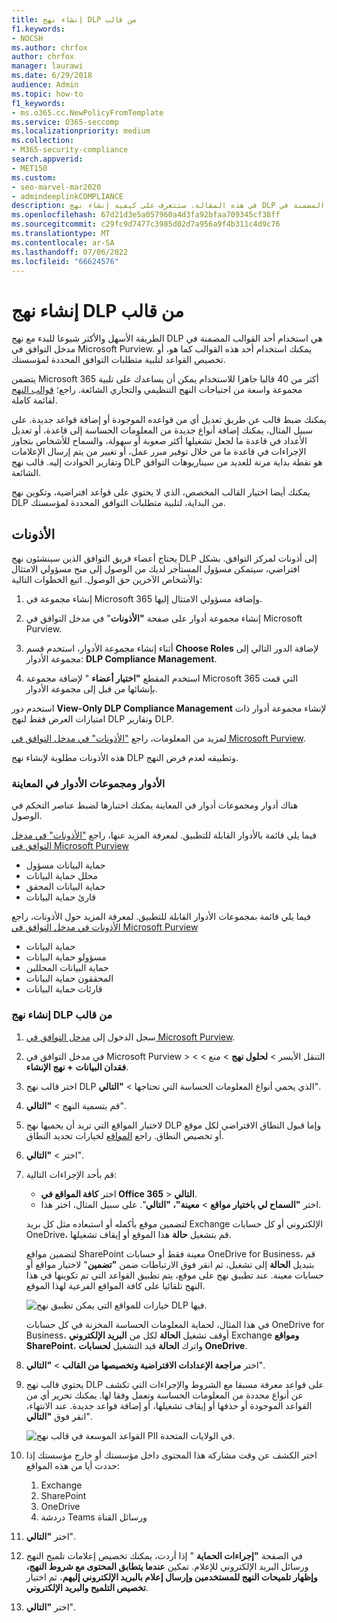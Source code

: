 ```yaml
---
title: إنشاء نهج DLP من قالب
f1.keywords:
- NOCSH
ms.author: chrfox
author: chrfox
manager: laurawi
ms.date: 6/29/2018
audience: Admin
ms.topic: how-to
f1_keywords:
- ms.o365.cc.NewPolicyFromTemplate
ms.service: O365-seccomp
ms.localizationpriority: medium
ms.collection:
- M365-security-compliance
search.appverid:
- MET150
ms.custom:
- seo-marvel-mar2020
- admindeeplinkCOMPLIANCE
description: في هذه المقالة، ستتعرف على كيفية إنشاء نهج DLP باستخدام أحد القوالب المضمنة في Office 365.
ms.openlocfilehash: 67d21d3e5a057960a4d3fa92bfaa709345cf38ff
ms.sourcegitcommit: c29fc9d7477c3985d02d7a956a9f4b311c4d9c76
ms.translationtype: MT
ms.contentlocale: ar-SA
ms.lasthandoff: 07/06/2022
ms.locfileid: "66624576"
---
```

# <a name="create-a-dlp-policy-from-a-template"></a>إنشاء نهج DLP من قالب

الطريقة الأسهل والأكثر شيوعا للبدء مع نهج DLP هي استخدام أحد القوالب المضمنة في مدخل التوافق في Microsoft Purview. يمكنك استخدام أحد هذه القوالب كما هو، أو تخصيص القواعد لتلبية متطلبات التوافق المحددة لمؤسستك.

يتضمن Microsoft 365 أكثر من 40 قالبا جاهزا للاستخدام يمكن أن يساعدك على تلبية مجموعة واسعة من احتياجات النهج التنظيمي والتجاري الشائعة. راجع؛ [قوالب النهج](dlp-policy-reference.md#policy-templates) لقائمة كاملة. 

يمكنك ضبط قالب عن طريق تعديل أي من قواعده الموجودة أو إضافة قواعد جديدة. على سبيل المثال، يمكنك إضافة أنواع جديدة من المعلومات الحساسة إلى قاعدة، أو تعديل الأعداد في قاعدة ما لجعل تشغيلها أكثر صعوبة أو سهولة، والسماح للأشخاص بتجاوز الإجراءات في قاعدة ما من خلال توفير مبرر عمل، أو تغيير من يتم إرسال الإعلامات وتقارير الحوادث إليه. قالب نهج DLP هو نقطة بداية مرنة للعديد من سيناريوهات التوافق الشائعة.

يمكنك أيضا اختيار القالب المخصص، الذي لا يحتوي على قواعد افتراضية، وتكوين نهج DLP من البداية، لتلبية متطلبات التوافق المحددة لمؤسستك.

## <a name="permissions"></a>الأذونات

يحتاج أعضاء فريق التوافق الذين سينشئون نهج DLP إلى أذونات لمركز التوافق. بشكل افتراضي، سيتمكن مسؤول المستأجر لديك من الوصول إلى منح مسؤولي الامتثال والأشخاص الآخرين حق الوصول. اتبع الخطوات التالية:
  
1. إنشاء مجموعة في Microsoft 365 وإضافة مسؤولي الامتثال إليها.
    
2. إنشاء مجموعة أدوار على صفحة **"الأذونات**" في مدخل التوافق في Microsoft Purview. 

3. أثناء إنشاء مجموعة الأدوار، استخدم قسم **Choose Roles** لإضافة الدور التالي إلى مجموعة الأدوار: **DLP Compliance Management**.
    
4. استخدم المقطع **"اختيار أعضاء** " لإضافة مجموعة Microsoft 365 التي قمت بإنشائها من قبل إلى مجموعة الأدوار.

استخدم دور **View-Only DLP Compliance Management** لإنشاء مجموعة أدوار ذات امتيازات العرض فقط لنهج DLP وتقارير DLP.

لمزيد من المعلومات، راجع ["الأذونات" في مدخل التوافق في Microsoft Purview](microsoft-365-compliance-center-permissions.md).
  
هذه الأذونات مطلوبة لإنشاء نهج DLP وتطبيقه لعدم فرض النهج.

### <a name="roles-and-role-groups-in-preview"></a>الأدوار ومجموعات الأدوار في المعاينة

هناك أدوار ومجموعات أدوار في المعاينة يمكنك اختبارها لضبط عناصر التحكم في الوصول.

فيما يلي قائمة بالأدوار القابلة للتطبيق. لمعرفة المزيد عنها، راجع ["الأذونات" في مدخل التوافق في Microsoft Purview](microsoft-365-compliance-center-permissions.md)

- حماية البيانات مسؤول
- محلل حماية البيانات
- حماية البيانات المحقق
- قارئ حماية البيانات

فيما يلي قائمة بمجموعات الأدوار القابلة للتطبيق. لمعرفة المزيد حول الأذونات، راجع [الأذونات في مدخل التوافق في Microsoft Purview](microsoft-365-compliance-center-permissions.md)

- حماية البيانات
- مسؤولو حماية البيانات
- حماية البيانات المحللين
- المحققون حماية البيانات
- قارئات حماية البيانات

### <a name="create-the-dlp-policy-from-a-template"></a>إنشاء نهج DLP من قالب

1. سجل الدخول إلى <a href="https://go.microsoft.com/fwlink/p/?linkid=2077149" target="_blank">مدخل التوافق في Microsoft Purview</a>.

2. في مدخل التوافق في Microsoft Purview \> التنقل الأيسر \> **لحلول نهج** \>  منع \> \> **فقدان البيانات** **+ نهج الإنشاء**.

3. اختر قالب نهج DLP الذي يحمي أنواع المعلومات الحساسة التي تحتاجها \> **"التالي**".

4. قم بتسمية النهج \> **"التالي**".
 
<!--In this example, you'll select **Privacy** \> **U.S. Personally Identifiable Information (PII) Data** because it already includes most of the types of sensitive information that you want to protect - you'll add a couple later.

    When you select a template, you can read the description on the right to learn what types of sensitive information the template protects.

    ![Page for choosing a DLP policy template.](../media/775266f6-ad87-4080-8d7c-97f2e7403b30.png)-->

5. لاختيار المواقع التي تريد أن يحميها نهج DLP وإما قبول النطاق الافتراضي لكل موقع أو تخصيص النطاق. راجع [المواقع](dlp-policy-reference.md#locations) لخيارات تحديد النطاق.

6. اختر \> **"التالي**".
 
1. قم بأحد الإجراءات التالية:

   - اختر **كافة المواقع في Office 365** \> **التالي**.
   - اختر **"السماح لي باختيار مواقع** \> **معينة"، "التالي**". على سبيل المثال، اختر هذا.

   لتضمين موقع بأكمله أو استبعاده مثل كل بريد Exchange الإلكتروني أو كل حسابات OneDrive، قم بتشغيل **حالة** هذا الموقع أو إيقاف تشغيلها.

   لتضمين مواقع SharePoint معينة فقط أو حسابات OneDrive for Business، قم بتبديل **الحالة** إلى تشغيل، ثم انقر فوق الارتباطات ضمن **"تضمين**" لاختيار مواقع أو حسابات معينة. عند تطبيق نهج على موقع، يتم تطبيق القواعد التي تم تكوينها في هذا النهج تلقائيا على كافة المواقع الفرعية لهذا الموقع.

   ![خيارات للمواقع التي يمكن تطبيق نهج DLP فيها.](../media/all-locations.png)

   في هذا المثال، لحماية المعلومات الحساسة المخزنة في كل حسابات OneDrive for Business، أوقف تشغيل **الحالة** لكل من **البريد الإلكتروني** Exchange **ومواقع SharePoint**، واترك **الحالة** قيد التشغيل **لحسابات OneDrive**.

7. اختر **مراجعة الإعدادات الافتراضية وتخصيصها من القالب** \> **"التالي**".

8. يحتوي قالب نهج DLP على قواعد معرفة مسبقا مع الشروط والإجراءات التي تكشف عن أنواع محددة من المعلومات الحساسة وتعمل وفقا لها. يمكنك تحرير أي من القواعد الموجودة أو حذفها أو إيقاف تشغيلها، أو إضافة قواعد جديدة. عند الانتهاء، انقر فوق **"التالي**".

    ![القواعد الموسعة في قالب نهج PII في الولايات المتحدة.](../media/3bc9f1b6-f8ad-4334-863a-24448bb87687.png)

9. اختر الكشف عن وقت مشاركة هذا المحتوى داخل مؤسستك أو خارج مؤسستك إذا حددت أيا من هذه المواقع:
    1. Exchange
    1. SharePoint
    1. OneDrive
    1. دردشة Teams ورسائل القناة 

10. اختر **"التالي**".

11. في الصفحة **"إجراءات الحماية** " إذا أردت، يمكنك تخصيص إعلامات تلميح النهج ورسائل البريد الإلكتروني للإعلام. تمكين **عندما يتطابق المحتوى مع شروط النهج، وإظهار تلميحات النهج للمستخدمين وإرسال إعلام بالبريد الإلكتروني إليهم**، ثم اختيار **تخصيص التلميح والبريد الإلكتروني**.
12. اختر **"التالي**".


<!--    In this example, the U.S. PII Data template includes two predefined rules:

   - **Low volume of content detected U.S. PII** This rule looks for files containing between 1 and 10 occurrences of each of three types of sensitive information (ITIN, SSN, and U.S. passport numbers), where the files are shared with people outside the organization. If found, the rule sends an email notification to the primary site collection administrator, document owner, and person who last modified the document.

   - **High volume of content detected U.S. PII** This rule looks for files containing 10 or more occurrences of each of the same three sensitive information types, where the files are shared with people outside the organization. If found, this action also sends an email notification, plus it restricts access to the file. For content in a OneDrive for Business account, this means that permissions for the document are restricted for everyone except the primary site collection administrator, document owner, and person who last modified the document.

    To meet your organization's specific requirements, you may want to make the rules easier to trigger, so that a single occurrence of sensitive information is enough to block access for external users. After looking at these rules, you understand that you don't need low and high count rules—you need only a single rule that blocks access if any occurrence of sensitive information is found.

    So you expand the rule named **Low volume of content detected U.S. PII** \> **Delete rule**.

    ![Delete rule button.](../media/bc36f7d2-0fae-4af1-92e8-95ba51077b12.png)

9. Now, in this example, you need to add two sensitive information types (U.S. bank account numbers and U.S. driver's license numbers), allow people to override a rule, and change the count to any occurrence. You can do all of this by editing one rule, so select **High volume of content detected U.S. PII** \> **Edit rule**.

    ![Edit rule button.](../media/eaf54067-4945-4c98-8dd6-fb2c5d6de075.png)

10. To add a sensitive information type, in the **Conditions** section \> **Add or change types**. Then, under **Add or change types** \> choose **Add** \> select **U.S. Bank Account Number** and **U.S. Driver's License Number** \> **Add** \> **Done**.

    ![Option to Add or change types.](../media/c6c3ae86-f7db-40a8-a6e4-db11692024be.png)

    ![Add or change types pane.](../media/fdbb96af-b914-4a6c-a97b-bbd014689965.png)

11. To change the count (the number of instances of sensitive information required to trigger the rule), under **Instance count** \> choose the **min** value for each type \> enter 1. The minimum count cannot be empty. The maximum count can be empty; an empty **max** value convert to **any**.

    When finished, the min count for all of the sensitive information types should be **1** and the max count should be **any**. In other words, any occurrence of this type of sensitive information will satisfy this condition.

    ![Instance counts for sensitive information types.](../media/5c6e08cb-59a9-4558-b54b-d899836d4737.png)

12. For the final customization, you don't want your DLP policies to block people from doing their work when they have a valid business justification or encounter a false positive, so you want the user notification to include options to override the blocking action.

    In the **User notifications** section, you can see that email notifications and policy tips are turned on by default for this rule in the template.

    In the **User overrides** section, you can see that overrides for a business justification are turned on, but overrides to report false positives are not. Choose **Override the rule automatically if they report it as a false positive**.

    ![User notifications section and User overrides section.](../media/62720e7a-a939-4c03-b414-67748f3d64a0.png)

13. At the top of the rule editor, change the name of this rule from the default **High volume of content detected U.S. PII** to **Any content detected with U.S. PII** because it's now triggered by any occurrence of its sensitive information types.

14. At the bottom of the rule editor \> **Save**.

15. Review the conditions and actions for this rule \> **Next**.

    On the right, notice the **Status** switch for the rule. If you turn off an entire policy, all rules contained in the policy are also turned off. However, here you can turn off a specific rule without turning off the entire policy. This can be useful when you need to investigate a rule that is generating a large number of false positives.

16. On the next page, read and understand the following, and then choose whether to turn on the rule or test it out first \> **Next**.

     Before you create your DLP policies, you should consider rolling them out gradually to assess their impact and test their effectiveness before you fully enforce them. For example, you don't want a new DLP policy to unintentionally block access to thousands of documents that people require to get their work done.

    If you're creating DLP policies with a large potential impact, we recommend following this sequence:

17. Start in test mode without Policy Tips and then use the DLP reports to assess the impact. You can use DLP reports to view the number, location, type, and severity of policy matches. Based on the results, you can fine tune the rules as needed. In test mode, DLP policies will not impact the productivity of people working in your organization.

18. Move to Test mode with notifications and Policy Tips so that you can begin to teach users about your compliance policies and prepare them for the rules that are going to be applied. At this stage, you can also ask users to report false positives so that you can further refine the rules.

19. Turn on the policies so that the rules are enforced and the content's protected. Continue to monitor the DLP reports and any incident reports or notifications to make sure that the results are what you intend.

    ![Options for using test mode and turning on policy.](../media/49fafaac-c6cb-41de-99c4-c43c3e380c3a.png)

20. Review your settings for this policy \> choose **Create**.

After you create and turn on a DLP policy, it's deployed to any content sources that it includes, such as SharePoint Online sites or OneDrive for Business accounts, where the policy begins automatically enforcing its rules on that content.


## Example: Identify sensitive information across all OneDrive for Business sites and restrict access for people outside your organization

OneDrive for Business accounts make it easy for people across your organization to collaborate and share documents. But a common concern for compliance officers is that sensitive information stored in OneDrive for Business accounts may be inadvertently shared with people outside your organization. A DLP policy can help mitigate this risk.

In this example, you'll create a DLP policy that identifies U.S. PII data, which includes Individual Taxpayer Identification Numbers (ITIN), Social Security Numbers, and U.S. passport numbers. You'll get started by using a template, and then you'll modify the template to meet your organization's compliance requirements—specifically, you'll:

- Add a couple of types of sensitive information—U.S. bank account numbers and U.S. driver's license numbers—so that the DLP policy protects even more of your sensitive data.

- Make the policy more sensitive, so that a single occurrence of sensitive information is enough to restrict access for external users.

- Allow users to override the actions by providing a business justification or reporting a false positive. This way, your DLP policy won't prevent people in your organization from getting their work done, provided they have a valid business reason for sharing the sensitive information.


## View the status of a DLP policy

At any time, you can view the status of your DLP policies on the **Policy** page in the **Data loss prevention** section of the Microsoft Purview compliance portal. Here you can find important information, such as whether a policy was successfully enabled or disabled, or whether the policy is in test mode.

Here are the different statuses and what they mean.

<br>

****

|Status|Explanation|
|---|---|
|**Turning on...**|The policy is being deployed to the content sources that it includes. The policy is not yet enforced on all sources.|
|**Testing, with notifications**|The policy is in test mode. The actions in a rule are not applied, but policy matches are collected and can be viewed by using the DLP reports. Notifications about policy matches are sent to the specified recipients.|
|**Testing, without notifications**|The policy is in test mode. The actions in a rule are not applied, but policy matches are collected and can be viewed by using the DLP reports. Notifications about policy matches are not sent to the specified recipients.|
|**On**|The policy is active and enforced. The policy was successfully deployed to all its content sources.|
|**Turning off...**|The policy is being removed from the content sources that it includes. The policy may still be active and enforced on some sources. Turning off a policy may take up to 45 minutes.|
|**Off**|The policy is not active and not enforced. The settings for the policy (sources, keywords, duration, etc) are saved.|
|**Deleting...**|The policy is in the process of being deleted. The policy is not active and not enforced. It normally takes an hour for a policy to delete.|
|

## Turn off a DLP policy

You can edit or turn off a DLP policy at any time. Turning off a policy disables all of the rules in the policy.

To edit or turn off a DLP policy, on the **Policy** page \> select the policy \> **Edit policy**.

![Edit policy button.](../media/ce319e92-0519-44fe-9507-45a409eaefe4.png)

In addition, you can turn off each rule individually by editing the policy and then toggling off the **Status** of that rule, as described above.

## More information

- [Learn about data loss prevention](dlp-learn-about-dlp.md)
- [Send notifications and show policy tips for DLP policies](use-notifications-and-policy-tips.md)
- [Create a DLP policy to protect documents with FCI or other properties](protect-documents-that-have-fci-or-other-properties.md)
- [What the DLP policy templates include](what-the-dlp-policy-templates-include.md)
- [Sensitive information type entity definitions](sensitive-information-type-entity-definitions.md)
